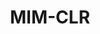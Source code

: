 ---
layout: page
title: MIM-CLR
description: Developed a self-supervised framework combining contrastive and masked image modeling methods.
img: assets/img/project_preview/mim-clr-sim.png
importance: 2
paper: MIM_CLR.pdf
code: https://github.com/roberto-hg/Contrastive-SimMIM
---